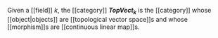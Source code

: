 Given a [[field]] $k$, the [[category]] **$TopVect_k$** is the [[category]] whose [[object|objects]] are [[topological vector space]]s and whose [[morphism]]s are [[continuous linear map]]s.   